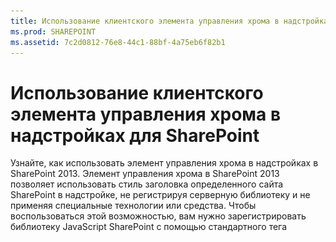 ```yaml
---
title: Использование клиентского элемента управления хрома в надстройках для SharePoint
ms.prod: SHAREPOINT
ms.assetid: 7c2d0812-76e8-44c1-88bf-4a75eb6f82b1
---
```



# Использование клиентского элемента управления хрома в надстройках для SharePoint
Узнайте, как использовать элемент управления хрома в надстройках в SharePoint 2013.
Элемент управления хрома в SharePoint 2013 позволяет использовать стиль заголовка определенного сайта SharePoint в надстройке, не регистрируя серверную библиотеку и не применяя специальные технологии или средства. Чтобы воспользоваться этой возможностью, вам нужно зарегистрировать библиотеку JavaScript SharePoint с помощью стандартного тега <script>. Вы можете добавить заполнитель с помощью элемента HTML **div**, а затем настроить элемент управления, используя доступные параметры. Элемент управления наследует внешний вид от указанного веб-сайта SharePoint.





## Предварительные требования для использования примеров в этой статье
<a name="SP15Usechromecontrol_Prereq"> </a>

Для выполнения действий, описанных в этом примере, вам необходимо следующее:




- Visual Studio 2015.


- Среда разработки SharePoint 2013 (для локальных сценариев требуется изоляция надстроек).


Руководство по настройке среды разработки, соответствующей вашим потребностям, можно найти в статье  [Начало создания приложений для Office и SharePoint](http://msdn.microsoft.com/library/187f8c8c-1b15-471c-80b5-69a40e67deea%28Office.15%29.aspx).




### Основные понятия, которые необходимо знать, перед тем как использовать элемент управления хрома

В следующей таблице перечислены полезные статьи, которые могут помочь вам ознакомиться с основными понятиями, связанными с использованием элемента управления хрома.




**Таблица 1. Основные понятия, связанные с использованием элемента управления хрома**


|**Название статьи**|**Описание**|
|:-----|:-----|
| [Надстройки SharePoint](sharepoint-add-ins.md) <br/> |Узнайте о новой модели надстроек в SharePoint 2013, которая позволяет вам создавать небольшие, простые в использовании решения для конечных пользователей.  <br/> |
| [Проектирование пользовательского интерфейса для надстроек SharePoint](ux-design-for-sharepoint-add-ins.md) <br/> |Ознакомьтесь с параметрами и вариантами построения пользовательского интерфейса при создании Надстройки SharePoint.  <br/> |
| [Хост-сайты, сайты надстроек и компоненты SharePoint в SharePoint 2013](host-webs-add-in-webs-and-sharepoint-components-in-sharepoint-2013.md) <br/> |Узнайте, в чем разница между хост-сайтами и сайтами надстроек. Узнайте, какие компоненты SharePoint 2013 можно включать в надстройку SharePoint, какие компоненты развертываются на хост-сайте, а какие  на сайте надстройки и как развертывается сайт надстройки в изолированном домене.  <br/> |
 

## Пример кода: использование элемента управления хрома в размещенной в облаке надстройке
<a name="SP15Usechromecontrol_Codeexample"> </a>

Размещенная в облаке надстройка включает по крайней мере один удаленный компонент. Чтобы узнать больше, см.  [Выбор шаблонов для разработки и размещения надстройки SharePoint](choose-patterns-for-developing-and-hosting-your-sharepoint-add-in.md). Чтобы использовать элемент управления хрома в размещенной в облаке надстройке, сделайте следующее:




1. Создайте проекты Надстройка SharePoint и удаленного сайта.


2. Отправьте параметры конфигурации по умолчанию в строке запроса.


3. Добавьте в веб-проект веб-страницу.


На рис. 1 показана удаленная веб-страница с элементом управления хрома.




**Рис. 1. Удаленная веб-страница с элементом управления хрома**








![Удаленная веб-страница с элементом управления хрома](images/ChromeControl_result.png)




### Создание проектов Надстройка SharePoint и удаленного сайта


1. Откройте Visual Studio 2015 от имени администратора. Для этого щелкните правой кнопкой мыши значок Visual Studio 2015 в меню **Пуск** и выберите пункт **Запуск от имени администратора**.


2. Создайте новый проект с помощью шаблона **Надстройка SharePoint**.

    На рисунке 2 показано расположение шаблона **Надстройка SharePoint** в Visual Studio 2015: **Шаблоны** > **Visual C#** > **Office/SharePoint** > **Надстройки Office**.


   **Рис. 2. Шаблон надстройки SharePoint в Visual Studio**



!\[Приложение для шаблона SharePoint 2013 Visual Studio](images/AppForSharePointVSTemplate.PNG)





3. Предоставьте URL-адрес веб-сайта SharePoint, который планируется использовать для отладки.


4. Выберите **Размещено у поставщика** в качестве варианта размещения надстройки. Пример кода с размещением в SharePoint: [SharePoint-Add-in-JSOM-BasicDataOperations](https://github.com/OfficeDev/SharePoint-Add-in-JSOM-BasicDataOperations).

    После завершения работы мастера вы получите в **Обозревателе решений** структуру, которая напоминает структуру, показанную на рис. 3.


   **Рис. 3. Надстройка для проектов SharePoint в обозревателе решений**



!\[Приложение для проектов SharePoint в обозревателе решений](images/AppVSTemplateSolutionExplorer.jpg)






### Отправка параметров конфигурации по умолчанию в строке запроса


1. Откройте файл Appmanifest.xml в редакторе манифеста.


2. Добавьте в строку запроса маркер **{StandardTokens}** и дополнительный параметр _SPHostTitle_. На рис. 4 показан редактор манифеста с настроенными параметрами строки запроса.

   **Рис. 4. Редактор манифеста с параметрами строки запроса для элемента управления хрома**



!\[Редактор манифеста с параметрами строки запроса](images/ChromeControl_manifest.PNG)


    Элемент управления хрома автоматически принимает из строки запроса следующие значения:

  - **SPHostUrl**


  - **SPHostTitle**


  - **SPAppWebUrl**


  - **SPLanguage**



    Маркер **{StandardTokens}** включает параметры **SPHostUrl** и **SPAppWebUrl**.



### Добавление в веб-проект страницы с элементом управления хрома


1. Щелкните правой кнопкой мыши веб-проект и добавьте новую веб-форму.


2. Скопируйте следующие исправления и вставьте их на страницу ASPX. Исправления выполняют следующие действия:

  - загружает библиотеку AJAX из сети доставки содержимого Майкрософт (CDN);


  - загружает библиотеку jQuery из сети CDN Майкрософт;


  - загружает файл SP.UI.Controls.js с помощью функции jQuery **getScript**;


  - определяет функцию обратного вызова для события **onCssLoaded**;


  - подготавливает параметры для элемента управления хрома;


  - инициализирует элемент управления хрома.



 ```HTML

<!DOCTYPE html>
<html xmlns="http://www.w3.org/1999/xhtml">
<head>
    <title>Chrome control host page</title>
    <script 
        src="//ajax.aspnetcdn.com/ajax/4.0/1/MicrosoftAjax.js" 
        type="text/javascript">
    </script>
    <script 
        type="text/javascript" 
        src="//ajax.aspnetcdn.com/ajax/jQuery/jquery-1.7.2.min.js">
    </script>  
    <script 
        type="text/javascript"
        src="ChromeLoader.js">
    </script>
<script type="text/javascript">
"use strict";

var hostweburl;

//load the SharePoint resources
$(document).ready(function () {
    //Get the URI decoded URL.
    hostweburl =
        decodeURIComponent(
            getQueryStringParameter("SPHostUrl")
    );

    // The SharePoint js files URL are in the form:
    // web_url/_layouts/15/resource
    var scriptbase = hostweburl + "/_layouts/15/";

    // Load the js file and continue to the 
    //   success handler
    $.getScript(scriptbase + "SP.UI.Controls.js", renderChrome)
});

// Callback for the onCssLoaded event defined
//  in the options object of the chrome control
function chromeLoaded() {
    // When the page has loaded the required
    //  resources for the chrome control,
    //  display the page body.
    $("body").show();
}

//Function to prepare the options and render the control
function renderChrome() {
    // The Help, Account and Contact pages receive the 
    //   same query string parameters as the main page
    var options = {
        "appIconUrl": "siteicon.png",
        "appTitle": "Chrome control add-in",
        "appHelpPageUrl": "Help.html?"
            + document.URL.split("?")[1],
        // The onCssLoaded event allows you to 
        //  specify a callback to execute when the
        //  chrome resources have been loaded.
        "onCssLoaded": "chromeLoaded()",
        "settingsLinks": [
            {
                "linkUrl": "Account.html?"
                    + document.URL.split("?")[1],
                "displayName": "Account settings"
            },
            {
                "linkUrl": "Contact.html?"
                    + document.URL.split("?")[1],
                "displayName": "Contact us"
            }
        ]
    };

    var nav = new SP.UI.Controls.Navigation(
                            "chrome_ctrl_placeholder",
                            options
                        );
    nav.setVisible(true);
}

// Function to retrieve a query string value.
// For production purposes you may want to use
//  a library to handle the query string.
function getQueryStringParameter(paramToRetrieve) {
    var params =
        document.URL.split("?")[1].split("&amp;");
    var strParams = "";
    for (var i = 0; i < params.length; i = i + 1) {
        var singleParam = params[i].split("=");
        if (singleParam[0] == paramToRetrieve)
            return singleParam[1];
    }
}
</script>
</head>

<!-- The body is initally hidden. 
     The onCssLoaded callback allows you to 
     display the content after the required
     resources for the chrome control have
     been loaded.  -->
<body style="display: none">

    <!-- Chrome control placeholder -->
    <div id="chrome_ctrl_placeholder"></div>

    <!-- The chrome control also makes the SharePoint
          Website stylesheet available to your page -->
    <h1 class="ms-accentText">Main content</h1>
    <h2 class="ms-accentText">The chrome control</h2>
    <div id="MainContent">
        This is the page's main content. 
        You can use the links in the header to go to the help, 
        account or contact pages.
    </div>
</body>
</html>
 ```

3. Элемент управления хрома также можно использовать декларативным способом. В следующем примере кода в разметке HTML элемент управления объявляется без использования кода JavaScript для его настройки и инициализации. Эта разметка выполняет следующие задачи:

  - предоставляет заполнитель для файла SP.UI.Controls.js JavaScript;


  - динамически загружает файл SP.UI.Controls.js;


  - предоставляет заполнитель для элемента управления хрома и задает его параметры.



 ```HTML

<!DOCTYPE html>
<html xmlns="http://www.w3.org/1999/xhtml">
<head>
    <title>Chrome control host page</title>
    <script 
        src="http://ajax.aspnetcdn.com/ajax/4.0/1/MicrosoftAjax.js" 
        type="text/javascript">
    </script>
    <script 
        type="text/javascript" 
        src="http://ajax.aspnetcdn.com/ajax/jQuery/jquery-1.7.2.min.js">
    </script>  
    <script type="text/javascript">
    var hostweburl;

    // Load the SharePoint resources.
    $(document).ready(function () {

        // Get the URI decoded add-in web URL.
        hostweburl =
            decodeURIComponent(
                getQueryStringParameter("SPHostUrl")
        );

        // The SharePoint js files URL are in the form:
        // web_url/_layouts/15/resource.js
        var scriptbase = hostweburl + "/_layouts/15/";

        // Load the js file and continue to the 
        // success handler.
        $.getScript(scriptbase + "SP.UI.Controls.js")
    });

    // Function to retrieve a query string value.
    // For production purposes you may want to use
    // a library to handle the query string.
    function getQueryStringParameter(paramToRetrieve) {
        var params =
            document.URL.split("?")[1].split("&amp;");
        var strParams = "";
        for (var i = 0; i < params.length; i = i + 1) {
            var singleParam = params[i].split("=");
            if (singleParam[0] == paramToRetrieve)
                return singleParam[1];
        }
    }
    </script>
</head>
<body>

    <!-- Chrome control placeholder 
           Options are declared inline.  -->
    <div 
        id="chrome_ctrl_container"
        data-ms-control="SP.UI.Controls.Navigation"
        data-ms-options=
            '{
                "appHelpPageUrl" : "Help.html",
                "appIconUrl" : "siteIcon.png",
                "appTitle" : "Chrome control add-in",
                "settingsLinks" : [
                    {
                        "linkUrl" : "Account.html",
                        "displayName" : "Account settings"
                    },
                    {
                        "linkUrl" : "Contact.html",
                        "displayName" : "Contact us"
                    }
                ]
             }'>
    </div>

    <!-- The chrome control also makes the SharePoint
          Website style sheet available to your page. -->
    <h1 class="ms-accentText">Main content</h1>
    <h2 class="ms-accentText">The chrome control</h2>
    <div id="MainContent">
        This is the page's main content. 
        You can use the links in the header to go to the help, 
        account or contact pages.
    </div>
</body>
</html>
 ```


    Библиотека SP.UI.Controls.js автоматически отображает элемент управления, если обнаруживает атрибут **data-ms-control="SP.UI.Controls.Navigation"** в элементе **div**.



### Изменение элемента StartPage в манифесте надстройки


1. Дважды щелкните файл **AppManifest.xml** в **обозревателе решений**.


2. В раскрывающемся меню **Начальная страница** выберите веб-страницу, использующую элемент управления хрома.



### Построение и запуск решения


1. Убедитесь, что проект Надстройка SharePoint выбран как запускаемый проект.


2. Нажмите клавишу F5.

    > **Примечание**
      > Когда вы нажимаете клавишу F5, Visual Studio выполняет построение решения, разворачивает надстройку и открывает страницу разрешений для надстройки. 
3. Нажмите кнопку **Trust It (Доверять)**.


4. Щелкните значок надстройки **ChromeControlCloudhosted**.


5. При использовании элемента управления хрома на веб-страницах вы также можете использовать таблицу стилей веб-сайта SharePoint, как показано на рис. 4.

   **Рис. 5. Использование таблицы стилей веб-сайта SharePoint на странице**



!\[На странице используется таблица стилей веб-сайта SharePoint](images/ChromControl_stylesheet.png)






**Таблица 2. Устранение неполадок решения**


|**Проблема**|**Решение**|
|:-----|:-----|
|Необработанное исключение **SP не определен**. <br/> |Убедитесь, что браузер загружает файл SP.UI.Controls.js.  <br/> |
|Элемент управления хрома не выполняет обработку должным образом.  <br/> |Элемент управления хрома поддерживает только режимы документов Internet Explorer 8 и более поздних версий. Убедитесь, что браузер отображает страницу в режиме документов Internet Explorer 8 и более поздних версий.  <br/> |
|Ошибка сертификата.  <br/> |Задайте свойство **SSL включено** веб-проекта равным "false". В проекте Надстройка SharePoint задайте свойство **Веб-проект** равнымNone, а затем верните в свойстве имя своего веб-проекта.  <br/> |
 

## Дальнейшие действия
<a name="SP15Usechromecontrol_Nextsteps"> </a>

В этой статье показано, как использовать элемент управления хрома в надстройке SharePoint. Далее вы можете узнать о других компонентах UX, доступных для надстроек SharePoint. Дополнительные сведения см. в следующих статьях:




-  [Пример кода: использование элемента управления хрома в размещенной в облаке надстройке](http://code.msdn.microsoft.com/SharePoint-2013-Work-with-089ecc6f)


-  [Пример кода: использование элемента управления хрома и междоменной библиотеки (CSOM)](http://code.msdn.microsoft.com/SharePoint-2013-Use-the-97c30a2e)


-  [Пример кода: использование элемента управления хрома и междоменной библиотеки (REST)](http://code.msdn.microsoft.com/SharePoint-2013-Use-the-a759e9f8)


-  [Использование таблицы стилей веб-сайта SharePoint в надстройках для SharePoint](use-a-sharepoint-website-s-style-sheet-in-sharepoint-add-ins.md)


-  [Выполнение пользовательских действий для развертывания надстроек для SharePoint](create-custom-actions-to-deploy-with-sharepoint-add-ins.md)


-  [Создание веб-частей надстройки для установки совместно с надстройкой для SharePoint](create-add-in-parts-to-install-with-your-sharepoint-add-in.md)



## Дополнительные ресурсы
<a name="SP15Usechromecontrol_Addresources"> </a>


-  [Настройка локальной среды разработки надстроек SharePoint](set-up-an-on-premises-development-environment-for-sharepoint-add-ins.md)


-  [Проектирование пользовательского интерфейса для надстроек SharePoint](ux-design-for-sharepoint-add-ins.md)


-  [Рекомендации по UX design для надстроек для SharePoint](sharepoint-add-ins-ux-design-guidelines.md)


-  [Создание компонентов UX в SharePoint 2013](create-ux-components-in-sharepoint-2013.md)


-  [Существует три способа рассмотрения возможностей проектирования надстроек SharePoint](three-ways-to-think-about-design-options-for-sharepoint-add-ins.md)


-  [Важные аспекты архитектуры и разработки надстройки SharePoint](important-aspects-of-the-sharepoint-add-in-architecture-and-development-landscap.md)



